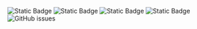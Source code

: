 ![Static Badge](https://img.shields.io/badge/blacklists-60-000000) ![Static Badge](https://img.shields.io/badge/blacklisted-2727463-cc0000) ![Static Badge](https://img.shields.io/badge/whitelisted-2242-00CC00) ![Static Badge](https://img.shields.io/badge/streaming_blacklist-28106-000000) ![GitHub issues](https://img.shields.io/github/issues/fabriziosalmi/blacklists)

